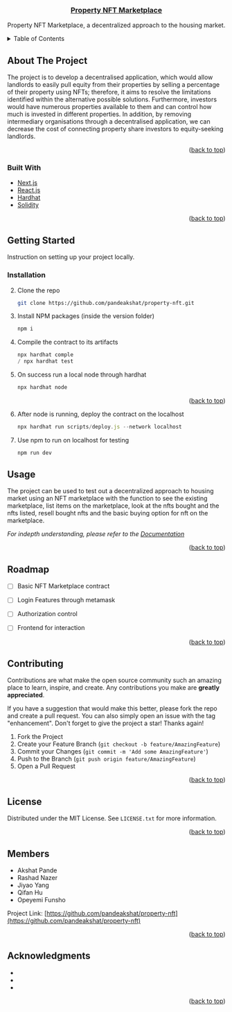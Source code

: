 <div id="top"></div>

<!-- PROJECT SHIELDS -->
<!--
*** I'm using markdown "reference style" links for readability.
*** Reference links are enclosed in brackets [ ] instead of parentheses ( ).
*** See the bottom of this document for the declaration of the reference variables
*** for contributors-url, forks-url, etc. This is an optional, concise syntax you may use.
*** https://www.markdownguide.org/basic-syntax/#reference-style-links
-->


<!-- PROJECT LOGO -->
<br />
<div align="center">
  <a href="https://github.com/pandeakshat/property-nft">
<h3 align="center">Property NFT Marketplace</h3>

  </a>


  <p align="center">
    Property NFT Marketplace, a decentralized approach to the housing market.
    <br />
</div>



<!-- TABLE OF CONTENTS -->
<details>
  <summary>Table of Contents</summary>
  <ol>
    <li>
      <a href="#about-the-project">About The Project</a>
      <ul>
        <li><a href="#built-with">Built With</a></li>
      </ul>
    </li>
    <li>
      <a href="#getting-started">Getting Started</a>
      <ul>
        <li><a href="#prerequisites">Prerequisites</a></li>
        <li><a href="#installation">Installation</a></li>
      </ul>
    </li>
    <li><a href="#usage">Usage</a></li>
    <li><a href="#roadmap">Roadmap</a></li>
    <li><a href="#contributing">Contributing</a></li>
    <li><a href="#license">License</a></li>
    <li><a href="#contact">Contact</a></li>
    <li><a href="#acknowledgments">Acknowledgments</a></li>
  </ol>
</details>



<!-- ABOUT THE PROJECT -->
## About The Project


The project is to develop a decentralised application, which would allow landlords to easily pull equity from their properties by selling a percentage of their property using NFTs; therefore, it aims to resolve the limitations identified within the alternative possible solutions. Furthermore, investors would have numerous properties available to them and can control how much is invested in different properties. In addition, by removing intermediary organisations through a decentralised application, we can decrease the cost of connecting property share investors to equity-seeking landlords.

<p align="right">(<a href="#top">back to top</a>)</p>



### Built With

* [Next.js](https://nextjs.org/)
* [React.js](https://reactjs.org/)
* [Hardhat](https://hardhat.org/)
* [Solidity](https://soliditylang.org/)


<p align="right">(<a href="#top">back to top</a>)</p>



<!-- GETTING STARTED -->
## Getting Started

Instruction on setting up your project locally.


### Installation

2. Clone the repo
   ```sh
   git clone https://github.com/pandeakshat/property-nft.git
   ```
3. Install NPM packages (inside the version folder)
   ```sh
   npm i
   ```
4. Compile the contract to its artifacts
   ```js
   npx hardhat comple 
   / npx hardhat test
   ```
   
5. On success run a local node through hardhat
   ```js
   npx hardhat node
   ```
<p align="right">(<a href="#top">back to top</a>)</p>

6. After node is running, deploy the contract on the localhost
   ```js
   npx hardhat run scripts/deploy.js --network localhost
   ```
   
7. Use npm to run on localhost for testing
   ```js
   npm run dev
   ```
   
<!-- USAGE EXAMPLES -->
## Usage

The project can be used to test out a decentralized approach to housing market using an NFT marketplace with the function to see the existing marketplace, list items on the marketplace, look at the nfts bought and the nfts listed, resell bought nfts and the basic buying option for nft on the marketplace.

_For indepth understanding, please refer to the [Documentation](https://example.com)_

<p align="right">(<a href="#top">back to top</a>)</p>



<!-- ROADMAP -->
## Roadmap

- [ ] Basic NFT Marketplace contract
- [ ] Login Features through metamask
- [ ] Authorization control 
- [ ] Frontend for interaction



<p align="right">(<a href="#top">back to top</a>)</p>



<!-- CONTRIBUTING -->
## Contributing

Contributions are what make the open source community such an amazing place to learn, inspire, and create. Any contributions you make are **greatly appreciated**.

If you have a suggestion that would make this better, please fork the repo and create a pull request. You can also simply open an issue with the tag "enhancement".
Don't forget to give the project a star! Thanks again!

1. Fork the Project
2. Create your Feature Branch (`git checkout -b feature/AmazingFeature`)
3. Commit your Changes (`git commit -m 'Add some AmazingFeature'`)
4. Push to the Branch (`git push origin feature/AmazingFeature`)
5. Open a Pull Request

<p align="right">(<a href="#top">back to top</a>)</p>



<!-- LICENSE -->
## License

Distributed under the MIT License. See `LICENSE.txt` for more information.

<p align="right">(<a href="#top">back to top</a>)</p>



<!-- CONTACT -->
## Members

- Akshat Pande
- Rashad Nazer
- Jiyao Yang
- Qifan Hu
- Opeyemi Funsho  

Project Link: [https://github.com/pandeakshat/property-nft](https://github.com/pandeakshat/property-nft)

<p align="right">(<a href="#top">back to top</a>)</p>



<!-- ACKNOWLEDGMENTS -->
## Acknowledgments

* []()
* []()
* []()

<p align="right">(<a href="#top">back to top</a>)</p>




[product-screenshot]: images/screenshot.png

